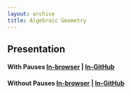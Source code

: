```yaml
---
layout: archive
title: Algebraic Geometry
---
```


## Presentation
#### With Pauses [In-browser](/math/alg-geo/Chevalley.pdf) | [In-GitHub](https://github.com/aryamanmaithani/math/blob/master/alg-geo/Chevalley.pdf)
#### Without Pauses [In-browser](/math/alg-geo/Chevalley-handout.pdf) | [In-GitHub](https://github.com/aryamanmaithani/math/blob/master/alg-geo/Chevalley-handout.pdf)